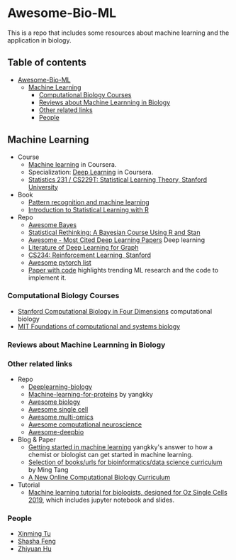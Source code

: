 # <span id="head1"> Awesome-Bio-ML</span>

This is a repo that includes some resources about machine learning and the application in biology.

## Table of contents
- [ Awesome-Bio-ML](#head1)
	- [Machine Learning](#head2)
		- [Computational Biology Courses](#head3)
		- [Reviews about Machine Learnning in Biology](#head4)
		- [Other related links](#head5)
		- [ People](#head6)


## <span id="head2">Machine Learning</span>

* Course
    * [Machine learning](https://www.coursera.org/learn/machine-learning) in Coursera.
    * Specialization: [Deep Learning](https://www.coursera.org/specializations/deep-learning) in Coursera.
    * [Statistics 231 / CS229T: Statistical Learning Theory, Stanford University](https://web.stanford.edu/class/cs229t/2017/syllabus.html)
* Book
    * [Pattern recognition and machine learning](https://www.google.com/url?sa=t&rct=j&q=&esrc=s&source=web&cd=1&ved=2ahUKEwjQvt-LutXkAhXQxosBHUxaAcAQFjAAegQIAxAC&url=http%3A%2F%2Fusers.isr.ist.utl.pt%2F~wurmd%2FLivros%2Fschool%2FBishop%2520-%2520Pattern%2520Recognition%2520And%2520Machine%2520Learning%2520-%2520Springer%2520%25202006.pdf&usg=AOvVaw2j0fMGPbFfpcwGzqELtiRU)
    * [Introduction to Statistical Learning with R](http://www-bcf.usc.edu/~gareth/ISL/ISLR%20First%20Printing.pdf)
* Repo
    * [Awesome Bayes](https://github.com/dimenwarper/awesome-bayes)
    * [Statistical Rethinking: A Bayesian Course Using R and Stan](https://github.com/rmcelreath/statrethinking_winter2019)
    * [Awesome - Most Cited Deep Learning Papers](https://github.com/terryum/awesome-deep-learning-papers) Deep learning 
    * [Literature of Deep Learning for Graph](https://github.com/DeepGraphLearning/LiteratureDL4Graph)
    * [CS234: Reinforcement Learning, Stanford](https://github.com/Zhenye-Na/reinforcement-learning-stanford)
    * [Awesome pytorch list](https://github.com/bharathgs/Awesome-pytorch-list)
    * [Paper with code](https://paperswithcode.com) highlights trending ML research and the code to implement it.

### <span id="head3">Computational Biology Courses</span>

* [Stanford Computational Biology in Four Dimensions](https://cs371.stanford.edu/index.html) computational biology 
* [MIT Foundations of computational and systems biology](https://ocw.mit.edu/courses/biology/7-91j-foundations-of-computational-and-systems-biology-spring-2014/)



### <span id="head4">Reviews about Machine Learnning in Biology</span>



### <span id="head5">Other related links</span>

* Repo
    * [Deeplearning-biology](https://github.com/hussius/deeplearning-biology)
    * [Machine-learning-for-proteins](https://github.com/yangkky/Machine-learning-for-proteins)  by yangkky
    * [Awesome biology](https://github.com/raivivek/awesome-biology)
    * [Awesome single cell](https://github.com/seandavi/awesome-single-cell)
    * [Awesome multi-omics](https://github.com/mikelove/awesome-multi-omics)
    * [Awesome computational neuroscience](https://github.com/eselkin/awesome-computational-neuroscience)
    * [Awesome-deepbio](https://github.com/gokceneraslan/awesome-deepbio)
* Blog & Paper
    * [Getting started in machine learning](https://yangkky.github.io/2019/06/21/getting-started.html) yangkky's answer 
to how a chemist or biologist can get started in machine learning. 
    * [Selection of books/urls for bioinformatics/data science curriculum](https://divingintogeneticsandgenomics.rbind.io/post/my-opinionated-selection-of-books-for-bioinformatics-data-science-curriculum/) by Ming Tang
    * [A New Online Computational Biology Curriculum](https://journals.plos.org/ploscompbiol/article?id=10.1371/journal.pcbi.1003662) 
* Tutorial
    * [Machine learning tutorial for biologists, designed for Oz Single Cells 2019](https://github.com/scottgigante/machine-learning-tutorial), which includes jupyter notebook and slides.

### <span id="head6"> People</span>
* [Xinming Tu](https://xinmingtu.cn)
* [Shasha Feng](https://sha256feng.github.io/personal-web/)
* [Zhiyuan Hu](https://zhiyhu.github.io)









